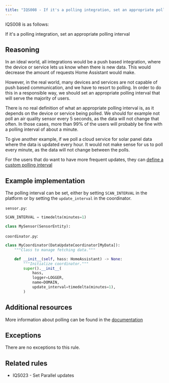 ```yaml
---
title: "IQS008 - If it's a polling integration, set an appropriate polling interval"
---
```


IQS008 is as follows:

If it's a polling integration, set an appropriate polling interval

## Reasoning

In an ideal world, all integrations would be a push based integration, where the device or service lets us know when there is new data.
This would decrease the amount of requests Home Assistant would make.

However, in the real world, many devices and services are not capable of push based communication, and we have to resort to polling.
In order to do this in a responsible way, we should set an appropriate polling interval that will serve the majority of users.

There is no real definition of what an appropriate polling interval is, as it depends on the device or service being polled.
We should for example not poll an air quality sensor every 5 seconds, as the data will not change that often.
In those cases, more than 99% of the users will probably be fine with a polling interval of about a minute.

To give another example, if we poll a cloud service for solar panel data where the data is updated every hour.
It would not make sense for us to poll every minute, as the data will not change between the polls.

For the users that do want to have more frequent updates, they can [define a custom polling interval](https://www.home-assistant.io/common-tasks/general/#defining-a-custom-polling-interval)

## Example implementation

The polling interval can be set, either by setting `SCAN_INTERVAL` in the platform or by setting the `update_interval` in the coordinator.

`sensor.py`:
```python
SCAN_INTERVAL = timedelta(minutes=1)

class MySensor(SensorEntity):
```

`coordinator.py`:
```python
class MyCoordinator(DataUpdateCoordinator[MyData]):
    """Class to manage fetching data."""

    def __init__(self, hass: HomeAssistant) -> None:
        """Initialize coordinator."""
        super().__init__(
            hass,
            logger=LOGGER,
            name=DOMAIN,
            update_interval=timedelta(minutes=1),
        )
```

## Additional resources

More information about polling can be found in the [documentation](../../entity#polling)

## Exceptions

There are no exceptions to this rule.

## Related rules

- IQS023 - Set Parallel updates